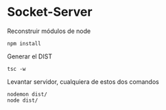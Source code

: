 

# Socket-Server

Reconstruir módulos de  node
```
npm install
```

Generar el DIST

```
tsc -w
 ```

 Levantar servidor, cualquiera de estos dos comandos   

 ```
 nodemon dist/
 node dist/
 ```
